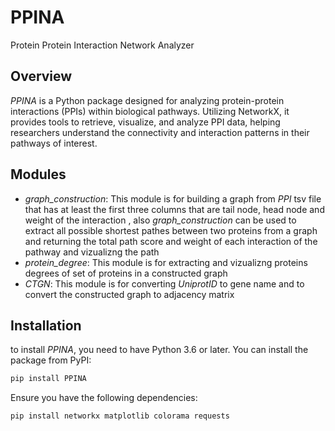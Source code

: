 # PPINA
Protein Protein Interaction Network Analyzer

## Overview
*PPINA* is a Python package designed for analyzing protein-protein interactions (PPIs) within biological pathways. Utilizing NetworkX, it provides tools to retrieve, visualize, and analyze PPI data, helping researchers understand the connectivity and interaction patterns in their pathways of interest.

## Modules
- *graph_construction*: This module is for building a graph from *PPI* tsv file that has at least the first three columns that are tail node, head node and weight of the interaction , also *graph_construction* can be used to extract all possible shortest pathes between two proteins from a graph and returning the total path score and weight of each interaction of the pathway and vizualizng the path
- *protein_degree*: This module is for extracting and vizualizng proteins degrees of set of proteins in a constructed graph
- *CTGN*: This module is for converting *UniprotID* to gene name and to convert the constructed graph to adjacency matrix

## Installation 
to install *PPINA*, you need to have Python 3.6 or later. You can install the package from PyPI:

```bash
pip install PPINA
```

Ensure you have the following dependencies:

```bash
pip install networkx matplotlib colorama requests
```

